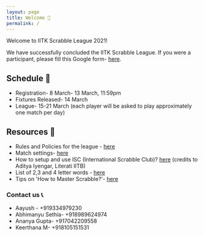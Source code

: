 ```yaml
---
layout: page
title: Welcome 👋
permalink: /
---
```




Welcome to IITK Scrabble League 2021! 

We have successfully concluded the IITK Scrabble League. If you were a participant, please fill this Google form- [here](https://docs.google.com/forms/d/e/1FAIpQLSek8h0M-xPzn9D2Ie1Qze7Cri8zSP6m-Nv0yfvXR1N1RzPEcA/viewform?usp=sf_link).

## Schedule 📆

* Registration- 8 March- 13 March, 11:59pm
* Fixtures Released- 14 March
* League- 15-21 March (each player will be asked to play approximately one match per day)

## Resources 🔗

* Rules and Policies for the league - [here](https://docs.google.com/document/d/1u0ammPruriDgpD0N2jEBq0B3Nh8yVB__2SATLMM7Bj4/edit?usp=sharing)
* Match settings-  [here](https://docs.google.com/document/d/1hKNCfSLIXS7O-v_R064xlL_wCHoGIMung3JVVardHrk/edit?usp=sharing)
* How to setup and use ISC (International Scrabble Club)? [here](https://docs.google.com/document/d/1LPLHTG6BIu9DHoJsEBOkqj2PxeOiJTp4Ay-pL4oeMg4/edit?usp=sharing) (credits to Aditya Iyengar, Literati IITB)  
* List of 2,3 and 4 letter words - [here](https://isc.ro/en/commands/lists.html)
* Tips on 'How to Master Scrabble?'- [here](https://scrabble.wonderhowto.com/how-to/master-scrabble-win-every-game-0115054/)

### Contact us 📞

* Aayush - +919334979230
* Abhimanyu Sethia- +918989624974
* Ananya Gupta- +917042209558
* Keerthana M- +918105151531
